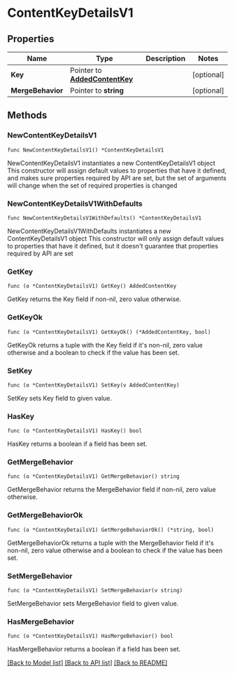# ContentKeyDetailsV1

## Properties

Name | Type | Description | Notes
------------ | ------------- | ------------- | -------------
**Key** | Pointer to [**AddedContentKey**](AddedContentKey.md) |  | [optional] 
**MergeBehavior** | Pointer to **string** |  | [optional] 

## Methods

### NewContentKeyDetailsV1

`func NewContentKeyDetailsV1() *ContentKeyDetailsV1`

NewContentKeyDetailsV1 instantiates a new ContentKeyDetailsV1 object
This constructor will assign default values to properties that have it defined,
and makes sure properties required by API are set, but the set of arguments
will change when the set of required properties is changed

### NewContentKeyDetailsV1WithDefaults

`func NewContentKeyDetailsV1WithDefaults() *ContentKeyDetailsV1`

NewContentKeyDetailsV1WithDefaults instantiates a new ContentKeyDetailsV1 object
This constructor will only assign default values to properties that have it defined,
but it doesn't guarantee that properties required by API are set

### GetKey

`func (o *ContentKeyDetailsV1) GetKey() AddedContentKey`

GetKey returns the Key field if non-nil, zero value otherwise.

### GetKeyOk

`func (o *ContentKeyDetailsV1) GetKeyOk() (*AddedContentKey, bool)`

GetKeyOk returns a tuple with the Key field if it's non-nil, zero value otherwise
and a boolean to check if the value has been set.

### SetKey

`func (o *ContentKeyDetailsV1) SetKey(v AddedContentKey)`

SetKey sets Key field to given value.

### HasKey

`func (o *ContentKeyDetailsV1) HasKey() bool`

HasKey returns a boolean if a field has been set.

### GetMergeBehavior

`func (o *ContentKeyDetailsV1) GetMergeBehavior() string`

GetMergeBehavior returns the MergeBehavior field if non-nil, zero value otherwise.

### GetMergeBehaviorOk

`func (o *ContentKeyDetailsV1) GetMergeBehaviorOk() (*string, bool)`

GetMergeBehaviorOk returns a tuple with the MergeBehavior field if it's non-nil, zero value otherwise
and a boolean to check if the value has been set.

### SetMergeBehavior

`func (o *ContentKeyDetailsV1) SetMergeBehavior(v string)`

SetMergeBehavior sets MergeBehavior field to given value.

### HasMergeBehavior

`func (o *ContentKeyDetailsV1) HasMergeBehavior() bool`

HasMergeBehavior returns a boolean if a field has been set.


[[Back to Model list]](../README.md#documentation-for-models) [[Back to API list]](../README.md#documentation-for-api-endpoints) [[Back to README]](../README.md)


